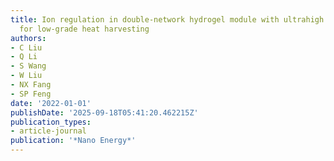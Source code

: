 ```yaml
---
title: Ion regulation in double-network hydrogel module with ultrahigh thermopower
  for low-grade heat harvesting
authors:
- C Liu
- Q Li
- S Wang
- W Liu
- NX Fang
- SP Feng
date: '2022-01-01'
publishDate: '2025-09-18T05:41:20.462215Z'
publication_types:
- article-journal
publication: '*Nano Energy*'
---
```


